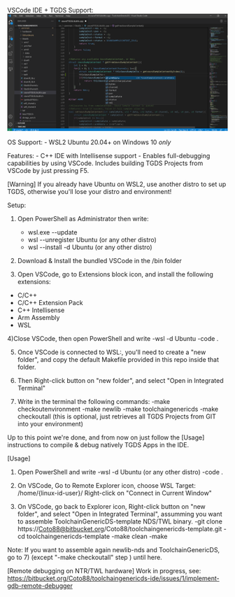 VSCode IDE + TGDS Support:
![ToolchainGenericDS](img/vscodeide.png)

OS Support: 
	- WSL2 Ubuntu 20.04+ on Windows 10 *only*

Features:
	- C++ IDE with Intellisense support 
	- Enables full-debugging capabilities by using VSCode. Includes building TGDS Projects from VSCode by just pressing F5. 

[Warning]
	If you already have Ubuntu on WSL2, use another distro to set up TGDS, otherwise you'll lose your distro and environment!
	
Setup:

1) Open PowerShell as Administrator then write: 
	- wsl.exe --update
	- wsl --unregister Ubuntu (or any other distro)
	- wsl --install -d Ubuntu (or any other distro)

2) Download & Install the bundled VSCode in the /bin folder

3) Open VSCode, go to Extensions block icon, and install the following extensions:
- C/C++
- C/C++ Extension Pack
- C++ Intellisense
- Arm Assembly
- WSL

4)Close VSCode, then open PowerShell and write
	-wsl -d Ubuntu
	-code .
	
5) Once VSCode is connected to WSL:<Linux distro>, you'll need to create a "new folder", and copy the default Makefile provided in this repo inside that folder.

6) Then Right-click button on "new folder", and select "Open in Integrated Terminal"

7) Write in the terminal the following commands:
	-make checkoutenvironment
	-make newlib
	-make toolchaingenericds
	-make checkoutall (this is optional, just retrieves all TGDS Projects from GIT into your environment)
	
Up to this point we're done, and from now on just follow the [Usage] instructions to compile & debug natively TGDS Apps in the IDE.

[Usage]
1) Open PowerShell and write
	-wsl -d Ubuntu (or any other distro)
	-code .

2) 	On VSCode, Go to Remote Explorer icon, choose WSL Target: /home/{linux-id-user}/
	Right-click on "Connect in Current Window"

3) On VSCode, go back to Explorer icon, Right-click button on "new folder", and select "Open in Integrated Terminal", assumming you want to assemble ToolchainGenericDS-template NDS/TWL binary.
	-git clone https://Coto88@bitbucket.org/Coto88/toolchaingenericds-template.git
	-cd toolchaingenericds-template
	-make clean
	-make

Note:
If you want to assemble again newlib-nds and ToolchainGenericDS, go to 7) (except "-make checkoutall" step ) until here.

[Remote debugging on NTR/TWL hardware]
	Work in progress, see: https://bitbucket.org/Coto88/toolchaingenericds-ide/issues/1/implement-gdb-remote-debugger